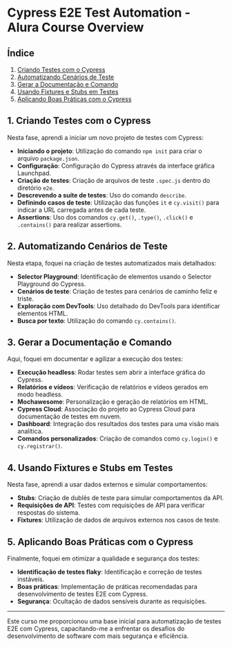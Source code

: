 # Cypress E2E Test Automation - Alura Course Overview

## Índice
1. [Criando Testes com o Cypress](#1-criando-testes-com-o-cypress)
2. [Automatizando Cenários de Teste](#2-automatizando-cenários-de-teste)
3. [Gerar a Documentação e Comando](#3-gerar-a-documentação-e-comando)
4. [Usando Fixtures e Stubs em Testes](#4-usando-fixtures-e-stubs-em-testes)
5. [Aplicando Boas Práticas com o Cypress](#5-aplicando-boas-práticas-com-o-cypress)

## 1. Criando Testes com o Cypress
Nesta fase, aprendi a iniciar um novo projeto de testes com Cypress:
- **Iniciando o projeto**: Utilização do comando `npm init` para criar o arquivo `package.json`.
- **Configuração**: Configuração do Cypress através da interface gráfica Launchpad.
- **Criação de testes**: Criação de arquivos de teste `.spec.js` dentro do diretório `e2e`.
- **Descrevendo a suíte de testes**: Uso do comando `describe`.
- **Definindo casos de teste**: Utilização das funções `it` e `cy.visit()` para indicar a URL carregada antes de cada teste.
- **Assertions**: Uso dos comandos `cy.get()`, `.type()`, `.click()` e `.contains()` para realizar assertions.

## 2. Automatizando Cenários de Teste
Nesta etapa, foquei na criação de testes automatizados mais detalhados:
- **Selector Playground**: Identificação de elementos usando o Selector Playground do Cypress.
- **Cenários de teste**: Criação de testes para cenários de caminho feliz e triste.
- **Exploração com DevTools**: Uso detalhado do DevTools para identificar elementos HTML.
- **Busca por texto**: Utilização do comando `cy.contains()`.

## 3. Gerar a Documentação e Comando
Aqui, foquei em documentar e agilizar a execução dos testes:
- **Execução headless**: Rodar testes sem abrir a interface gráfica do Cypress.
- **Relatórios e vídeos**: Verificação de relatórios e vídeos gerados em modo headless.
- **Mochawesome**: Personalização e geração de relatórios em HTML.
- **Cypress Cloud**: Associação do projeto ao Cypress Cloud para documentação de testes em nuvem.
- **Dashboard**: Integração dos resultados dos testes para uma visão mais analítica.
- **Comandos personalizados**: Criação de comandos como `cy.login()` e `cy.registrar()`.

## 4. Usando Fixtures e Stubs em Testes
Nesta fase, aprendi a usar dados externos e simular comportamentos:
- **Stubs**: Criação de dublês de teste para simular comportamentos da API.
- **Requisições de API**: Testes com requisições de API para verificar respostas do sistema.
- **Fixtures**: Utilização de dados de arquivos externos nos casos de teste.

## 5. Aplicando Boas Práticas com o Cypress
Finalmente, foquei em otimizar a qualidade e segurança dos testes:
- **Identificação de testes flaky**: Identificação e correção de testes instáveis.
- **Boas práticas**: Implementação de práticas recomendadas para desenvolvimento de testes E2E com Cypress.
- **Segurança**: Ocultação de dados sensíveis durante as requisições.

---

Este curso me proporcionou uma base inicial para automatização de testes E2E com Cypress, capacitando-me a enfrentar os desafios do desenvolvimento de software com mais segurança e eficiência. 